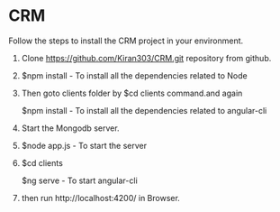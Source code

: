 # CRM

Follow the steps to install the CRM project in your environment.
  1. Clone https://github.com/Kiran303/CRM.git repository from github.
  2. $npm install - To install all the dependencies related to Node
  3. Then goto clients folder by $cd clients command.and again
  
      $npm install - To install all the dependencies related to angular-cli
  4. Start the Mongodb server.
  5. $node app.js - To start the server
  6. $cd clients
  
     $ng serve - To start angular-cli
  7. then run http://localhost:4200/ in Browser.   
  

